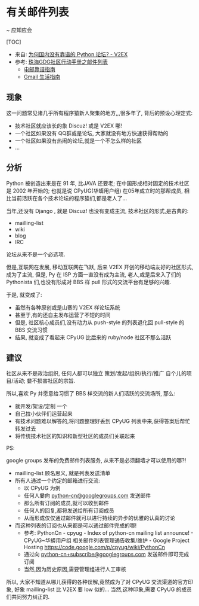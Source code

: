 # 有关邮件列表 
~ 应知应会

[TOC]

- 来自: [为何国内没有靠谱的 Python 论坛? - V2EX](http://www.v2ex.com/t/170350#reply13)
- 参考: [珠海GDG社区行动手册之邮件列表](http://blog.zhgdg.org/2013-06/zh-gdg-mailing/)
  + [电邮靠谱指南](http://blog.zhgdg.org/2014-02/email-kaopulity-guider/)
  + [Gmail 生活指南](http://blog.zhgdg.org/2014-02/livin-gmail-guider/)


## 现象

这一问题常见诸几乎所有程序猿新人聚集的地方,,,很多年了,
背后的预设心理定式:

- 技术社区就应该长的象 Discuz! 或是 V2EX 哪!
- 一个社区如果没有 QQ群或是论坛, 大家就没有地方快速获得帮助的
- 一个社区如果没有热闹的论坛,就是一个不怎么样的社区
- ...


## 分析

Python 被创造出来是在 91 年, 比JAVA 还要老;
在中国形成相对固定的技术社区是 2002 年开始的;
也就是说 CPyUG(华蠎用户组) 在05年成立时的那帮成员,
相比当前活跃在各个技术论坛的程序猿们,都是老人了...

当年,还没有 Django , 就是 Discuz! 也没有变成主流,
技术社区的形式,是古典的:

+ mailling-list
+ wiki
+ blog
+ IRC

论坛从来不是一个必选项.

但是,互联网在发展, 移动互联网在飞跃,
后来 V2EX 开创的移动端友好的社区形式,成为了主流,
但是, Py 在 ISP 方面一直没有成为主流,
老人,或是后来入了们的 Pythonista 们,也没有形成对 BBS 样 pull 形式的交流平台有足够的兴趣.

于是, 就变成了:

- 虽然有各种原创或是山寨的 V2EX 样论坛系统
- 甚至于,有的还自主发布运营了不短的时间
- 但是, 社区核心成员们,没有动力从 push-style 的列表退化回 pull-style 的BBS 交流习惯
- 结果, 就变成了看起来 CPyUG 比后来的 ruby/node 社区不那么活跃


## 建议
社区从来不是政治组织,
任何人都可以独立 策划/发起/组织/执行/推广 自个儿的项目/活动;
嘦不损害社区的宗旨.

所以,喜欢 Py 并愿意给习惯了 BBS 样交流的新人们活跃的交流场所,
那么:

- 就开发/架设/定制 一个
- 自己拉小伙伴们运营起来
- 有技术问题难以解答的,将问题整理好丢到 CPyUG 列表中来,获得答案后帮忙转发过去
- 将传统技术社区的知识和新型社区的成员们关联起来


PS:

google groups 发布的免费邮件列表服务,
从来不是必须翻墙才可以使用的哪?!

- mailling-list 顾名思义, 就是列表发送清单
- 所有人通过一个约定的邮箱进行交流:
    + 以 CPyUG 为例
    + 任何人嘦向 python-cn@googlegroups.com 发送邮件
    + 那么所有订阅的成员,就可以收到邮件
    + 任何人的回复,都将发送给所有订阅成员
    + 从而形成仅仅通过邮件就可以进行持续的异步的优雅的认真的讨论
- 而这种列表的订阅也从来都是可以通过邮件完成的哪!
    + 参考: PythonCn - cpyug - Index of python-cn mailing list announce! - CPyUG~华蟒用户组 相关邮件列表管理通告收集/维护 - Google Project Hosting 
    https://code.google.com/p/cpyug/wiki/PythonCn
    + 通过向 python-cn+subscribe@googlegroups.com 发送邮件即可完成订阅
    + 当然,因为历史原因,需要管理组进行人工审核

所以, 大家不知道从哪儿获得的各种误解,竟然成为了对 CPyUG 交流渠道的官方印象,
好象 mailling-list 比 V2EX 要 low 似的...
当然,这种印象,需要 CPyUG 的成员们共同努力纠正的.


